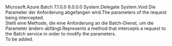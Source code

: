 <Type Name="BatchRequestModificationInterceptHandler" FullName="Microsoft.Azure.Batch.Protocol.BatchRequestModificationInterceptHandler">
  <TypeSignature Language="C#" Value="public delegate void BatchRequestModificationInterceptHandler(IBatchRequest request);" />
  <TypeSignature Language="ILAsm" Value=".class public auto ansi sealed BatchRequestModificationInterceptHandler extends System.MulticastDelegate" />
  <TypeSignature Language="DocId" Value="T:Microsoft.Azure.Batch.Protocol.BatchRequestModificationInterceptHandler" />
  <TypeSignature Language="VB.NET" Value="Public Delegate Sub BatchRequestModificationInterceptHandler(request As IBatchRequest)" />
  <TypeSignature Language="F#" Value="type BatchRequestModificationInterceptHandler = delegate of IBatchRequest -&gt; unit" />
  <AssemblyInfo>
    <AssemblyName>Microsoft.Azure.Batch</AssemblyName>
    <AssemblyVersion>7.1.0.0</AssemblyVersion>
    <AssemblyVersion>8.0.0.0</AssemblyVersion>
  </AssemblyInfo>
  <Base>
    <BaseTypeName>System.Delegate</BaseTypeName>
  </Base>
  <Parameters>
    <Parameter Name="request" Type="Microsoft.Azure.Batch.Protocol.IBatchRequest" />
  </Parameters>
  <ReturnValue>
    <ReturnType>System.Void</ReturnType>
  </ReturnValue>
  <Docs>
    <param name="request"><span data-ttu-id="1eeb6-101">Die Parameter der Anforderung abgefangen wird.</span><span class="sxs-lookup"><span data-stu-id="1eeb6-101">The parameters of the request being intercepted.</span></span></param>
    <summary>
            <span data-ttu-id="1eeb6-102">Stellt eine Methode, die eine Anforderung an die Batch-Dienst, um die Parameter ändern abfängt.</span><span class="sxs-lookup"><span data-stu-id="1eeb6-102">Represents a method that intercepts a request to the Batch service in order to modify the parameters.</span></span>
            </summary>
    <remarks>To be added.</remarks>
  </Docs>
</Type>